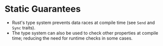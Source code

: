 # Static Guarantees

- Rust's type system prevents data races at compile time (see `Send` and `Sync` traits).
- The type system can also be used to check other properties at compile time; reducing the need for runtime checks in some cases.
